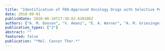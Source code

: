 ```yaml
---
title: "Identification of FDA-Approved Oncology Drugs with Selective Potency in High-Risk Childhood Ependymoma"
date: 2018-09-01
publishDate: 2020-06-10T17:30:02.610106Z
authors: ["A. M. Donson", "V. Amani", "E. A. Warner", "A. M. Griesinger", "D. A. Witt", "J. M. M. Levy", "L. M. Hoffman", "T. C. Hankinson", "M. H. Handler", "R. Vibhakar", "K. Dorris", "N. K. Foreman"]
publication_types: ["2"]
abstract: ""
featured: false
publication: "*Mol. Cancer Ther.*"
---
```


